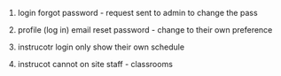 

1. login
forgot password - request sent to admin to change the pass

2. profile (log in)
email
reset password - change to their own preference

7. instrucotr login
only show their own schedule

8. instrucot cannot
on site staff - 
classrooms

